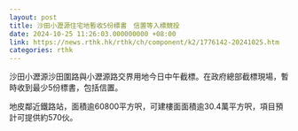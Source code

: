 ```yaml
---
layout: post
title: 沙田小瀝源住宅地暫收5份標書　信置等入標競投
date: 2024-10-25 11:26:03.000000000 +08:00
link: https://news.rthk.hk/rthk/ch/component/k2/1776142-20241025.htm
categories: rthk
---
```


沙田小瀝源沙田圍路與小瀝源路交界用地今日中午截標。在政府總部截標現場，暫時收到最少5份標書，包括信置。

地皮鄰近鐵路站，面積逾60800平方呎，可建樓面面積逾30.4萬平方呎，項目預計可提供約570伙。

